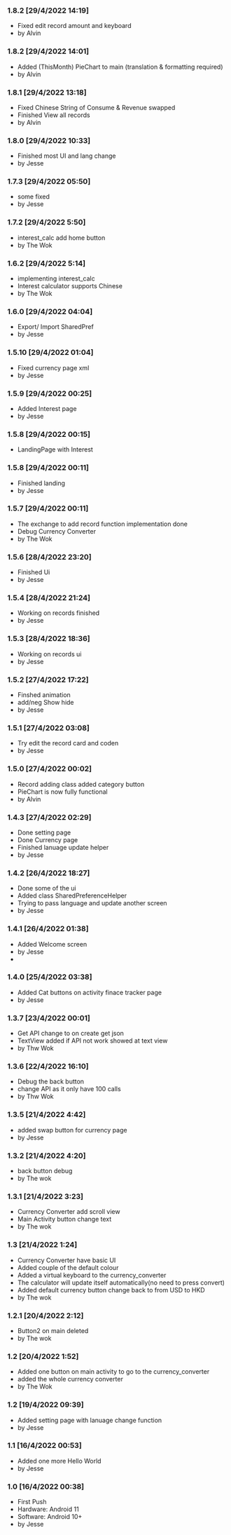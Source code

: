 ### 1.8.2 [29/4/2022 14:19]

- Fixed edit record amount and keyboard
- by Alvin


### 1.8.2 [29/4/2022 14:01]

- Added (ThisMonth) PieChart to main (translation & formatting required)
- by Alvin

### 1.8.1 [29/4/2022 13:18]

- Fixed Chinese String of Consume & Revenue swapped
- Finished View all records
- by Alvin

### 1.8.0 [29/4/2022 10:33]

- Finished most UI and lang change
- by Jesse

### 1.7.3 [29/4/2022 05:50]

- some fixed
- by Jesse

### 1.7.2 [29/4/2022 5:50]

- interest_calc add home button
- by The Wok

### 1.6.2 [29/4/2022 5:14]

- implementing interest_calc
- Interest calculator supports Chinese
- by The Wok

### 1.6.0 [29/4/2022 04:04]

- Export/ Import SharedPref
- by Jesse

### 1.5.10 [29/4/2022 01:04]

- Fixed currency page xml
- by Jesse

### 1.5.9 [29/4/2022 00:25]

- Added Interest page
- by Jesse


### 1.5.8 [29/4/2022 00:15]

- LandingPage with Interest

### 1.5.8 [29/4/2022 00:11]

- Finished landing
- by Jesse

### 1.5.7 [29/4/2022 00:11]

- The exchange to add record function implementation done
- Debug Currency Converter
- by The Wok

### 1.5.6 [28/4/2022 23:20]

- Finished Ui
- by Jesse


### 1.5.4 [28/4/2022 21:24]

- Working on records finished
- by Jesse

### 1.5.3 [28/4/2022 18:36]

- Working on records ui
- by Jesse


### 1.5.2 [27/4/2022 17:22]

- Finshed animation
- add/neg Show hide
- by Jesse

### 1.5.1 [27/4/2022 03:08]

- Try edit the record card and coden
- by Jesse

### 1.5.0 [27/4/2022 00:02]

- Record adding class added category button
- PieChart is now fully functional
- by Alvin

### 1.4.3 [27/4/2022 02:29]

- Done setting page
- Done Currency page
- Finished lanuage update helper
- by Jesse

### 1.4.2 [26/4/2022 18:27]

- Done some of the ui
- Added class SharedPreferenceHelper
- Trying to pass language and update another screen
- by Jesse

### 1.4.1 [26/4/2022 01:38]

- Added Welcome screen
- by Jesse
- 
### 1.4.0 [25/4/2022 03:38]

- Added Cat buttons on activity finace tracker page
- by Jesse

### 1.3.7 [23/4/2022 00:01]

- Get API change to on create get json
- TextView added if API not work showed at text view
- by Thw Wok

### 1.3.6 [22/4/2022 16:10]

- Debug the back button
- change API as it only have 100 calls
- by Thw Wok


### 1.3.5 [21/4/2022 4:42]

- added swap button for currency page
- by Jesse

### 1.3.2 [21/4/2022 4:20]

- back button debug
- by The wok

### 1.3.1 [21/4/2022 3:23]

- Currency Converter add scroll view
- Main Activity button change text
- by The wok

### 1.3 [21/4/2022 1:24]

- Currency Converter have basic UI
- Added couple of the default colour
- Added a virtual keyboard to the currency_converter
- The calculator will update itself automatically(no need to press convert)
- Added default currency button change back to from USD to HKD
- by The wok


### 1.2.1 [20/4/2022 2:12]

- Button2 on main deleted
- by The wok



### 1.2 [20/4/2022 1:52]

- Added one button on main activity to go to the currency_converter
- added the whole currency converter
- by The Wok

### 1.2 [19/4/2022 09:39]

- Added setting page with lanuage change function
- by Jesse


### 1.1 [16/4/2022 00:53]

- Added one more Hello World
- by Jesse

### 1.0 [16/4/2022 00:38]

- First Push 
- Hardware: Android 11
- Software: Android 10+
- by Jesse
